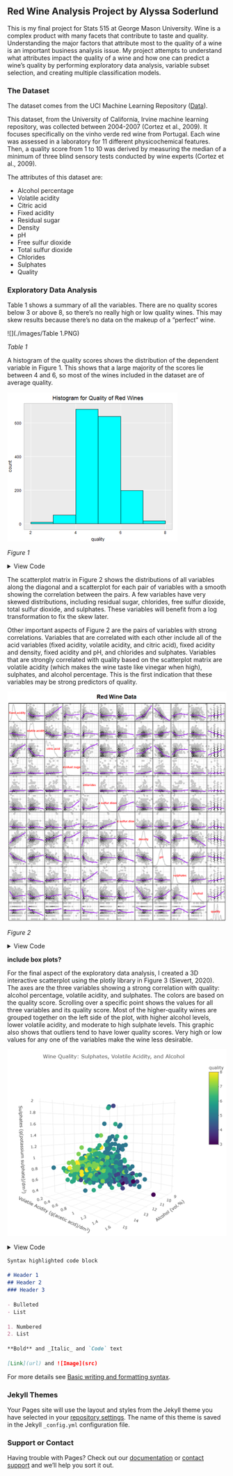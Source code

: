 ## Red Wine Analysis Project by Alyssa Soderlund

This is my final project for Stats 515 at George Mason University. 
Wine is a complex product with many facets that contribute to taste and quality. Understanding the major factors that attribute most to the quality of a wine is an important business analysis issue. My project attempts to understand what attributes impact the quality of a wine and how one can predict a wine’s quality by performing exploratory data analysis, variable subset selection, and creating multiple classification models. 

### The Dataset
The dataset comes from the UCI Machine Learning Repository ([Data](https://archive.ics.uci.edu/ml/datasets/Wine+Quality)). 

This dataset, from the University of California, Irvine machine learning repository, was collected between 2004-2007 (Cortez et al., 2009). It focuses specifically on the vinho verde red wine from Portugal. Each wine was assessed in a laboratory for 11 different physicochemical features. Then, a quality score from 1 to 10 was derived by measuring the median of a minimum of three blind sensory tests conducted by wine experts (Cortez et al., 2009). 

The attributes of this dataset are: 
- Alcohol percentage
- Volatile acidity 
- Citric acid
- Fixed acidity
- Residual sugar
- Density
- pH
- Free sulfur dioxide 
- Total sulfur dioxide
- Chlorides
- Sulphates
- Quality

### Exploratory Data Analysis
Table 1 shows a summary of all the variables. There are no quality scores below 3 or above 8, so there’s no really high or low quality wines. This may skew results because there’s no data on the makeup of a “perfect” wine. 

![](./images/Table 1.PNG)

   _Table 1_

A histogram of the quality scores shows the distribution of the dependent variable in Figure 1. This shows that a large majority of the scores lie between 4 and 6, so most of the wines included in the dataset are of average quality.

![](./images/fig1.png)

   _Figure 1_

<details><summary>View Code</summary>
<p>

`
   ggplot(data= redData, aes(quality)) + 
    geom_histogram(breaks= seq(2, 8, by=1), col="black", fill="cyan") + 
    labs(title= "Histogram for Quality of Red Wines") + hw
`

</p>
</details>

The scatterplot matrix in Figure 2 shows the distributions of all variables along the diagonal and a scatterplot for each pair of variables with a smooth showing the correlation between the pairs. A few variables have very skewed distributions, including residual sugar, chlorides, free sulfur dioxide, total sulfur dioxide, and sulphates. These variables will benefit from a log transformation to fix the skew later. 

Other important aspects of Figure 2 are the pairs of variables with strong correlations. Variables that are correlated with each other include all of the acid variables (fixed acidity, volatile acidity, and citric acid), fixed acidity and density, fixed acidity and pH, and chlorides and sulphates. Variables that are strongly correlated with quality based on the scatterplot matrix are volatile acidity (which makes the wine taste like vinegar when high), sulphates, and alcohol percentage. This is the first indication that these variables may be strong predictors of quality.

![](./images/fig2.png)

   _Figure 2_

<details><summary>View Code</summary>
<p>

`
   splom(redData, as.matrix = TRUE,
      xlab = '',main = "Red Wine Data",
      pscale = 0, varname.col = "red",
      varname.cex = 0.56, varname.font = 2,
      axis.text.cex = 0.4, axis.text.col = "red",
      axis.text.font = 2, axis.line.tck = .5,
      panel = function(x,y,...) {
          panel.grid(h = -1,v = -1,...)
          panel.hexbinplot(x,y,xbins = 12,...,
                           border = gray(.7),
                           trans = function(x)x^1)
          panel.loess(x , y, ...,
                      lwd = 2,col = 'purple')},
      diag.panel = function(x, ...){
          yrng <- current.panel.limits()$ylim
          d <- density(x, na.rm = TRUE)
          d$y <- with(d, yrng[1] + 0.95 * diff(yrng) * y / max(y) )
          panel.lines(d,col = gray(.8),lwd = 2)
          diag.panel.splom(x, ...) })
`

</p>
</details>

**include box plots?**

For the final aspect of the exploratory data analysis, I created a 3D interactive scatterplot using the plotly library in Figure 3 (Sievert, 2020). The axes are the three variables showing a strong correlation with quality: alcohol percentage, volatile acidity, and sulphates. The colors are based on the quality score. Scrolling over a specific point shows the values for all three variables and its quality score. Most of the higher-quality wines are grouped together on the left side of the plot, with higher alcohol levels, lower volatile acidity, and moderate to high sulphate levels. This graphic also shows that outliers tend to have lower quality scores. Very high or low values for any one of the variables make the wine less desirable. 

![](./images/fig3.png)


<details><summary>View Code</summary>
<p>

`
redData %>% 
  plot_ly(x=~alcohol,y=~volatile.acidity,z= ~sulphates, color=~quality, 
          hoverinfo = 'text',
          text = ~paste('Quality:', quality,
                        '<br>Alcohol:', alcohol,
                        '<br>Volatile Acidity:', volatile.acidity,
                        '<br>Sulphates:', sulphates)) %>% 
  add_markers() %>%
  layout(title = "Wine Quality: Sulphates, Volatile Acidity, and Alcohol",
         scene = list(xaxis = list(title = 'Alcohol (vol.%)'),
                      yaxis = list(title = 'Volatile Acidity (g(acetic acid)/dm<sup>3</sup>)'),
                      zaxis = list(title = 'Sulphates (g(potassium sulphate)/dm<sup>3</sup>)')))
`

</p>
</details>


```markdown
Syntax highlighted code block

# Header 1
## Header 2
### Header 3

- Bulleted
- List

1. Numbered
2. List

**Bold** and _Italic_ and `Code` text

[Link](url) and ![Image](src)
```

For more details see [Basic writing and formatting syntax](https://docs.github.com/en/github/writing-on-github/getting-started-with-writing-and-formatting-on-github/basic-writing-and-formatting-syntax).

### Jekyll Themes

Your Pages site will use the layout and styles from the Jekyll theme you have selected in your [repository settings](https://github.com/asoderlund/WineAnalysis/settings/pages). The name of this theme is saved in the Jekyll `_config.yml` configuration file.

### Support or Contact

Having trouble with Pages? Check out our [documentation](https://docs.github.com/categories/github-pages-basics/) or [contact support](https://support.github.com/contact) and we’ll help you sort it out.
